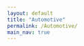 ```yaml
---
layout: default
title: "Automotive"
permalink: /Automotive/
main_nav: true
---
```

<!-- main_nav: 윗쪽 메뉴바에 표시할 것인지 아닌지? true or false -->


